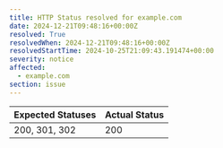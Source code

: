 ```yaml
---
title: HTTP Status resolved for example.com
date: 2024-12-21T09:48:16+00:00Z
resolved: True
resolvedWhen: 2024-12-21T09:48:16+00:00Z
resolvedStartTime: 2024-10-25T21:09:43.191474+00:00
severity: notice
affected:
  - example.com
section: issue
---
```


| Expected Statuses | Actual Status  |
|-------------------|----------------|
| 200, 301, 302 | 200 |
